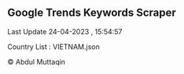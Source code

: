 

## Google Trends Keywords Scraper 
 
Last Update 24-04-2023 , 15:54:57

Country List :
VIETNAM.json



© Abdul Muttaqin 
